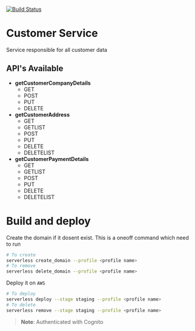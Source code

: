 [![Build Status](https://dev.azure.com/reddyhorcrux/Rapidobuild.com/_apis/build/status/virtuelabs-io.rapido-build-customer-service?branchName=master)](https://dev.azure.com/reddyhorcrux/Rapidobuild.com/_build/latest?definitionId=11&branchName=master)
# Customer Service

Service responsible for all customer data

## API's Available

- **getCustomerCompanyDetails**
  - GET
  - POST
  - PUT
  - DELETE
- **getCustomerAddress**
  - GET
  - GETLIST
  - POST
  - PUT
  - DELETE
  - DELETELIST
- **getCustomerPaymentDetails**
  - GET
  - GETLIST
  - POST
  - PUT
  - DELETE
  - DELETELIST

# Build and deploy 

Create the domain if it dosent exist. This is a oneoff command which need to run

```sh
# To create
serverless create_domain --profile <profile name>
# To remove
serverless delete_domain --profile <profile name>
```

Deploy it on `AWS`

```sh  
# To deploy
serverless deploy --stage staging --profile <profile name>
# To delete
serverless remove --stage staging --profile <profile name>
```

> **Note**: Authenticated with Cognito
